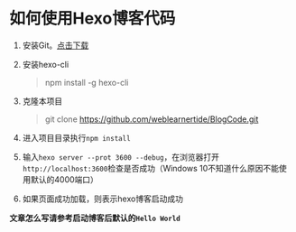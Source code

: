 # 如何使用Hexo博客代码
1. 安装Git。[点击下载](https://git-for-windows.github.io)
2. 安装hexo-cli

	>npm install -g hexo-cli
3. 克隆本项目
	>git clone https://github.com/weblearnertide/BlogCode.git
4. 进入项目目录执行`npm install`
5. 输入`hexo server --prot 3600 --debug`，在浏览器打开`http://localhost:3600`检查是否成功（Windows 10不知道什么原因不能使用默认的4000端口）
6. 如果页面成功加载，则表示hexo博客启动成功

**文章怎么写请参考启动博客后默认的`Hello World`**